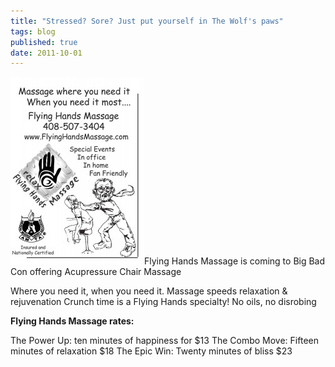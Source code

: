 ```yaml
---
title: "Stressed? Sore? Just put yourself in The Wolf's paws"
tags: blog
published: true
date: 2011-10-01
---
```


[![](/images/flyinghandsmassage-214x300.jpg "flyinghandsmassage")](/images/flyinghandsmassage.jpg)Flying Hands Massage is coming to Big Bad Con offering Acupressure Chair Massage

Where you need it, when you need it. Massage speeds relaxation & rejuvenation Crunch time is a Flying Hands specialty! No oils, no disrobing

**Flying Hands Massage rates:**

The Power Up: ten minutes of happiness for $13 The Combo Move: Fifteen minutes of relaxation $18 The Epic Win: Twenty minutes of bliss $23
